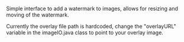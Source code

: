 Simple interface to add a watermark to images, allows for resizing and moving of the watermark.

Currently the overlay file path is hardcoded, change the "overlayURL" variable in the imageIO.java class to point to your overlay image.
